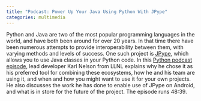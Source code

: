 ```yaml
---
title: "Podcast: Power Up Your Java Using Python With JPype"
categories: multimedia
---
```


Python and Java are two of the most popular programming languages in the world, and have both been around for over 20 years. In that time there have been numerous attempts to provide interoperability between them, with varying methods and levels of success. One such project is [JPype](https://github.com/jpype-project/jpype), which allows you to use Java classes in your Python code. In this [Python podcast episode](https://www.pythonpodcast.com/jpype-java-python-bridge-episode-286/), lead developer Karl Nelson from LLNL explains why he chose it as his preferred tool for combining these ecosystems, how he and his team are using it, and when and how you might want to use it for your own projects. He also discusses the work he has done to enable use of JPype on Android, and what is in store for the future of the project. The episode runs 48:39.

